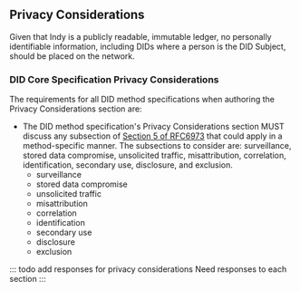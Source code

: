 

## Privacy Considerations

Given that Indy is a publicly readable, immutable ledger, no personally identifiable information, including DIDs where a person is the DID Subject, should be placed on the network.

### DID Core Specification Privacy Considerations

The requirements for all DID method specifications when authoring the Privacy Considerations section are:

- The DID method specification's Privacy Considerations section MUST discuss any subsection of [Section 5 of RFC6973](https://tools.ietf.org/html/rfc6973#section-5) that could apply in a method-specific manner. The subsections to consider are: surveillance, stored data compromise, unsolicited traffic, misattribution, correlation, identification, secondary use, disclosure, and exclusion.
    - surveillance
    - stored data compromise
    - unsolicited traffic
    - misattribution
    - correlation
    - identification
    - secondary use
    - disclosure
    - exclusion

::: todo add responses for privacy considerations
Need responses to each section
:::